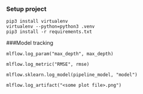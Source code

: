 ### Setup project
```
pip3 install virtualenv
virtualenv --python=python3 .venv
pip3 install -r requirements.txt
```



###Model tracking
```
mlflow.log_param("max_depth", max_depth)

mlflow.log_metric("RMSE", rmse)

mlflow.sklearn.log_model(pipeline_model, "model")

mlflow.log_artifact("<some plot file>.png")
```